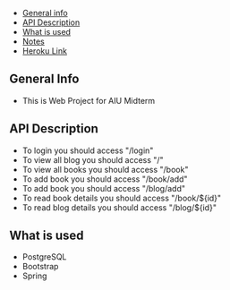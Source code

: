 * [General info](#general-info)
* [API Description](#API-Description)
* [What is used](#What-is-used)
* [Notes](#notes)
* [Heroku Link](#heroku-link)



## General Info

* This is Web Project for AIU Midterm

## API Description

* To login you should access "/login"
* To view all blog you should access "/"
* To view all books you should access "/book"
* To add book you should access "/book/add"
* To add book you should access "/blog/add"
* To read book details you should access "/book/${id}"
* To read blog details you should access "/blog/${id}"

## What is used
* PostgreSQL
* Bootstrap
* Spring
